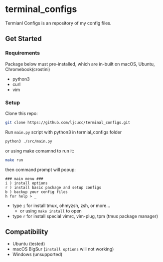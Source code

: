# terminal_configs
Termianl Configs is an repository of my config files.

## Get Started

### Requirements

Package below must pre-installed, which are in-built on macOS, Ubuntu, Chromebook(crostini)

* python3
* curl
* vim

### Setup

Clone this repo: 
```bash
git clone https://github.com/ljcucc/terminal_configs.git
```

Run `main.py` script with python3 in termial_configs folder
```bash
python3 ./src/main.py
```

or using make comamnd to run it:
```bash
make run
```

then command prompt will popup:

```
### main menu ###
i ) install options
r ) install basic package and setup configs
b ) backup your config files
h for help > _
```

* type `i` for install tmux, ohmyzsh, zsh, or more...
  * or using `make install` to open 
* type `r` for install special vimrc, vim-plug, tpm (tmux package manager)

## Compatibility

* Ubuntu (tested)
* macOS BigSur (`install options` will not working)
* Windows (unsupported)